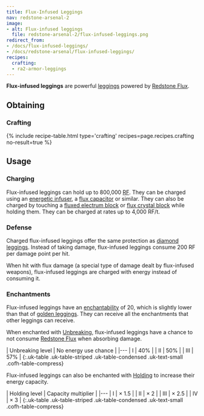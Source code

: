```yaml
---
title: Flux-Infused Leggings
nav: redstone-arsenal-2
image:
- alt: Flux-infused leggings
  file: redstone-arsenal-2/flux-infused-leggings.png
redirect_from:
- /docs/flux-infused-leggings/
- /docs/redstone-arsenal/flux-infused-leggings/
recipes:
  crafting:
  - ra2-armor-leggings
---
```


**Flux-infused leggings** are powerful
[leggings](https://minecraft.gamepedia.com/Leggings) powered by [Redstone
Flux](/docs/redstone-flux/).


Obtaining
---------

### Crafting
{% include recipe-table.html type='crafting' recipes=page.recipes.crafting no-result=true %}


Usage
-----

### Charging
Flux-infused leggings can hold up to 800,000 [RF](/docs/redstone-flux/). They
can be charged using an [energetic infuser](/docs/thermal-expansion-5/energetic-infuser/), a [flux
capacitor](/docs/thermal-expansion-5/flux-capacitor/) or similar. They can also be charged by
touching a [fluxed electrum block](/docs/redstone-arsenal-2/fluxed-electrum-block/) or [flux
crystal block](/docs/redstone-arsenal-2/flux-crystal-block) while holding them. They can be charged
at rates up to 4,000 RF/t.

### Defense
Charged flux-infused leggings offer the same protection as [diamond
leggings](https://minecraft.gamepedia.com/Diamond_Leggings). Instead of taking
damage, flux-infused leggings consume 200 RF per damage point per hit.

When hit with flux damage (a special type of damage dealt by flux-infused
weapons), flux-infused leggings are charged with energy instead of consuming it.

### Enchantments
Flux-infused leggings have an
[enchantability](https://minecraft.gamepedia.com/Enchantability) of 20, which is
slightly lower than that of [golden
leggings](https://minecraft.gamepedia.com/Golden_Leggings). They can receive all
the enchantments that other leggings can receive.

When enchanted with [Unbreaking](https://minecraft.gamepedia.com/Unbreaking),
flux-infused leggings have a chance to not consume [Redstone
Flux](/docs/redstone-flux/) when absorbing damage.

| Unbreaking level | No energy use chance |
|---
| I | 40% |
| II | 50% |
| III | 57% |
{:.uk-table .uk-table-striped .uk-table-condensed .uk-text-small .cofh-table-compress}

Flux-infused leggings can also be enchanted with [Holding](/docs/cofh-core-4/holding/) to
increase their energy capacity.

| Holding level | Capacity multiplier |
|---
| I | × 1.5 |
| II | × 2 |
| III | × 2.5 |
| IV | × 3 |
{:.uk-table .uk-table-striped .uk-table-condensed .uk-text-small .cofh-table-compress}
